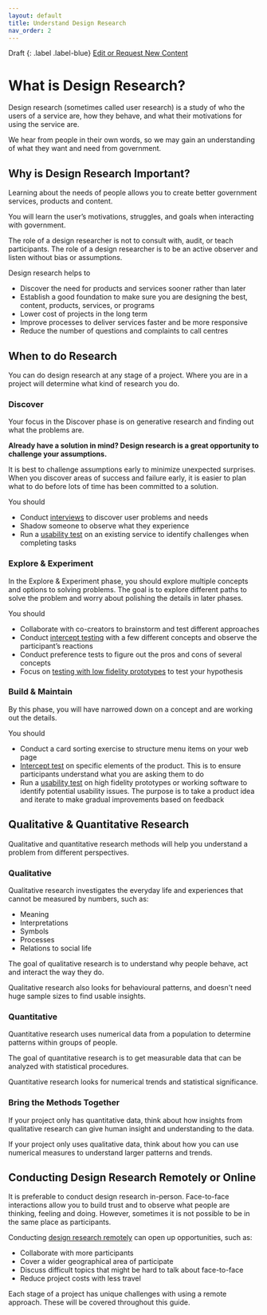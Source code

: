 ```yaml
---
layout: default
title: Understand Design Research
nav_order: 2
---
```


Draft
{: .label .label-blue}
[Edit or Request New Content](https://github.com/bcgov/user-research-guide/issues/new/choose)

# What is Design Research?

Design research (sometimes called user research) is a study of who the users of a service are, how they behave, and what their motivations for using the service are.

We hear from people in their own words, so we may gain an understanding of what they want and need from government.

## Why is Design Research Important?

Learning about the needs of people allows you to create better government services, products and content.

You will learn the user’s motivations, struggles, and goals when interacting with government.

The role of a design researcher is not to consult with, audit, or teach participants. The role of a design researcher is to be an active observer and listen without bias or assumptions.

Design research helps to

- Discover the need for products and services sooner rather than later
- Establish a good foundation to make sure you are designing the best, content, products, services, or programs
- Lower cost of projects in the long term
- Improve processes to deliver services faster and be more responsive
- Reduce the number of questions and complaints to call centres

## When to do Research

You can do design research at any stage of a project. Where you are in a project will determine what kind of research you do.

### Discover
Your focus in the Discover phase is on generative research and finding out what the problems are.

**Already have a solution in mind? Design research is a great opportunity to challenge your assumptions.**

It is best to challenge assumptions early to minimize unexpected surprises. When you discover areas of success and failure early, it is easier to plan what to do before lots of time has been committed to a solution.

You should
- Conduct [interviews](https://bcgov.github.io/user-research-guide/activities/interviews.html) to discover user problems and needs
- Shadow someone to observe what they experience
- Run a [usability test](https://bcgov.github.io/user-research-guide/activities/usability-testing.html) on an existing service to identify challenges when completing tasks

### Explore & Experiment
In the Explore & Experiment phase, you should explore multiple concepts and options to solving problems. The goal is to explore different paths to solve the problem and worry about polishing the details in later phases.

You should
 - Collaborate with co-creators to brainstorm and test different approaches
 - Conduct [intercept testing](https://bcgov.github.io/user-research-guide/activities/intercept.html) with a few different concepts and observe the participant’s reactions
 - Conduct preference tests to figure out the pros and cons of several concepts
 - Focus on [testing with low fidelity prototypes](https://bcgov.github.io/user-research-guide/activities/usability-testing.html) to test your hypothesis

### Build & Maintain
By this phase, you will have narrowed down on a concept and are working out the details.

You should
- Conduct a card sorting exercise to structure menu items on your web page
- [Intercept test](https://bcgov.github.io/user-research-guide/activities/intercept.html) on specific elements of the product. This is to ensure participants understand what you are asking them to do
- Run a [usability test](https://bcgov.github.io/user-research-guide/activities/usability-testing.html) on high fidelity prototypes or working software to identify potential usability issues. The purpose is to take a product idea and iterate to make gradual improvements based on feedback

## Qualitative & Quantitative Research

Qualitative and quantitative research methods will help you understand a problem from different perspectives.

### Qualitative

Qualitative research investigates the everyday life and experiences that cannot be measured by numbers, such as:
- Meaning
- Interpretations
- Symbols
- Processes
- Relations to social life

The goal of qualitative research is to understand why people behave, act and interact the way they do.

Qualitative research also looks for behavioural patterns, and doesn't need huge sample sizes to find usable insights.

### Quantitative

Quantitative research uses numerical data from a population to determine patterns within groups of people.

The goal of quantitative research is to get measurable data that can be analyzed with statistical procedures.

Quantitative research looks for numerical trends and statistical significance.

### Bring the Methods Together

If your project only has quantitative data, think about how insights from qualitative research can give human insight and understanding to the data.

If your project only uses qualitative data, think about how you can use numerical measures to understand larger patterns and trends.

## Conducting Design Research Remotely or Online
It is preferable to conduct design research in-person. Face-to-face interactions allow you to build trust and to observe what people are thinking, feeling and doing. However, sometimes it is not possible to be in the same place as participants.  

Conducting [design research remotely](https://bcgov.github.io/user-research-guide/activities/remote-research.html) can open up opportunities, such as:
- Collaborate with more participants
- Cover a wider geographical area of participate
- Discuss difficult topics that might be hard to talk about face-to-face
- Reduce project costs with less travel

Each stage of a project has unique challenges with using a remote approach. These will be covered throughout this guide.
